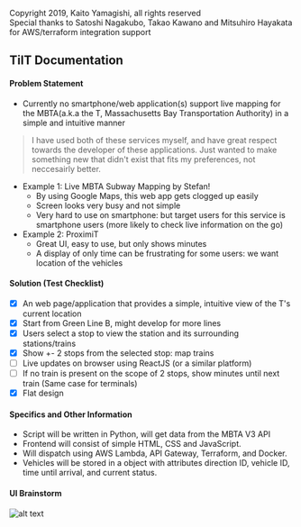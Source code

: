 Copyright 2019, Kaito Yamagishi, all rights reserved<br/>
Special thanks to Satoshi Nagakubo, Takao Kawano and Mitsuhiro Hayakata for AWS/terraform integration support

## TilT Documentation

#### **Problem Statement**

- Currently no smartphone/web application(s) support live mapping for the MBTA(a.k.a the T, Massachusetts Bay Transportation Authority) in a simple and intuitive manner

> I have used both of these services myself, and have great respect towards the developer of these applications. Just wanted to make something new that didn't exist that fits my preferences, not neccesairly better.

- Example 1: Live MBTA Subway Mapping by Stefan!
  - By using Google Maps, this web app gets clogged up easily
  - Screen looks very busy and not simple
  - Very hard to use on smartphone: but target users for this service is smartphone users (more likely to check live information on the go)
- Example 2: ProximiT
  - Great UI, easy to use, but only shows minutes
  - A display of only time can be frustrating for some users: we want location of the vehicles

#### **Solution (Test Checklist)**

- [x] An web page/application that provides a simple, intuitive view of the T's current location
- [x] Start from Green Line B, might develop for more lines
- [x] Users select a stop to view the station and its surrounding stations/trains
- [x] Show +- 2 stops from the selected stop: map trains
- [ ] Live updates on browser using ReactJS (or a similar platform)
- [ ] If no train is present on the scope of 2 stops, show minutes until next train (Same case for terminals)
- [x] Flat design

#### **Specifics and Other Information**

- Script will be written in Python, will get data from the MBTA V3 API
- Frontend will consist of simple HTML, CSS and JavaScript.
- Will dispatch using AWS Lambda, API Gateway, Terraform, and Docker.
- Vehicles will be stored in a object with attributes direction ID, vehicle ID, time until arrival, and current status.

#### **UI Brainstorm**

![alt text](https://i.ibb.co/DWD7twN/2019-08-08-11-39-33.png)
